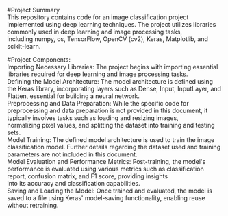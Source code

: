 #Project Summary<br/>
This repository contains code for an image classification project implemented using deep learning techniques. The project utilizes libraries commonly used in deep learning and image processing tasks, <br/>
including numpy, os, TensorFlow, OpenCV (cv2), Keras, Matplotlib, and scikit-learn.<br/>

#Project Components:<br/>
Importing Necessary Libraries: The project begins with importing essential libraries required for deep learning and image processing tasks.<br/>
Defining the Model Architecture: The model architecture is defined using the Keras library, incorporating layers such as Dense, Input, InputLayer, and Flatten, essential for building a neural network.<br/>
Preprocessing and Data Preparation: While the specific code for preprocessing and data preparation is not provided in this document, it typically involves tasks such as loading and resizing images, <br/>
normalizing pixel values, and splitting the dataset into training and testing sets.<br/>
Model Training: The defined model architecture is used to train the image classification model. Further details regarding the dataset used and training parameters are not included in this document.<br/>
Model Evaluation and Performance Metrics: Post-training, the model's performance is evaluated using various metrics such as classification report, confusion matrix, and F1 score, providing insights <br/> 
into its accuracy and classification capabilities.<br/>
Saving and Loading the Model: Once trained and evaluated, the model is saved to a file using Keras' model-saving functionality, enabling reuse without retraining.<br/>
